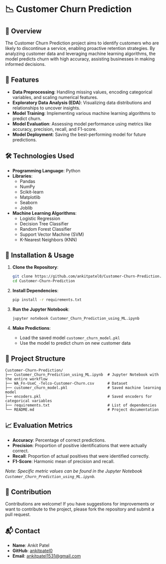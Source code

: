 
# 📉 Customer Churn Prediction

## 📌 Overview

The Customer Churn Prediction project aims to identify customers who are likely to discontinue a service, enabling proactive retention strategies. By analyzing customer data and leveraging machine learning algorithms, the model predicts churn with high accuracy, assisting businesses in making informed decisions.

## 🚀 Features

- **Data Preprocessing**: Handling missing values, encoding categorical variables, and scaling numerical features.
- **Exploratory Data Analysis (EDA)**: Visualizing data distributions and relationships to uncover insights.
- **Model Training**: Implementing various machine learning algorithms to predict churn.
- **Model Evaluation**: Assessing model performance using metrics like accuracy, precision, recall, and F1-score.
- **Model Deployment**: Saving the best-performing model for future predictions.

## 🛠️ Technologies Used

- **Programming Language**: Python
- **Libraries**:
  - Pandas
  - NumPy
  - Scikit-learn
  - Matplotlib
  - Seaborn
  - Joblib
- **Machine Learning Algorithms**:
  - Logistic Regression
  - Decision Tree Classifier
  - Random Forest Classifier
  - Support Vector Machine (SVM)
  - K-Nearest Neighbors (KNN)

## 📂 Installation & Usage

1. **Clone the Repository**:
   ```bash
   git clone https://github.com/ankitpatel0/Customer-Churn-Prediction.git
   cd Customer-Churn-Prediction
   ```

2. **Install Dependencies**:
   ```bash
   pip install -r requirements.txt
   ```

3. **Run the Jupyter Notebook**:
   ```bash
   jupyter notebook Customer_Churn_Prediction_using_ML.ipynb
   ```

4. **Make Predictions**:
   - Load the saved model `customer_churn_model.pkl`
   - Use the model to predict churn on new customer data

## 📁 Project Structure

```
Customer-Churn-Prediction/
├── Customer_Churn_Prediction_using_ML.ipynb  # Jupyter Notebook with the entire workflow
├── WA_Fn-UseC_-Telco-Customer-Churn.csv      # Dataset
├── customer_churn_model.pkl                  # Saved machine learning model
├── encoders.pkl                              # Saved encoders for categorical variables
├── requirements.txt                          # List of dependencies
└── README.md                                 # Project documentation
```

## 📈 Evaluation Metrics

- **Accuracy**: Percentage of correct predictions.
- **Precision**: Proportion of positive identifications that were actually correct.
- **Recall**: Proportion of actual positives that were identified correctly.
- **F1-Score**: Harmonic mean of precision and recall.

*Note: Specific metric values can be found in the Jupyter Notebook `Customer_Churn_Prediction_using_ML.ipynb`.*

## 🤝 Contribution

Contributions are welcome! If you have suggestions for improvements or want to contribute to the project, please fork the repository and submit a pull request.


## 📬 Contact

- **Name**: Ankit Patel
- **GitHub**: [ankitpatel0](https://github.com/ankitpatel0)
- **Email**: ankitpatel1531@gmail.com

